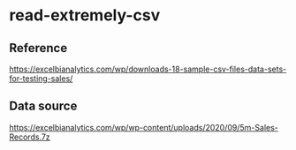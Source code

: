 # read-extremely-csv

## Reference
https://excelbianalytics.com/wp/downloads-18-sample-csv-files-data-sets-for-testing-sales/

## Data source
https://excelbianalytics.com/wp/wp-content/uploads/2020/09/5m-Sales-Records.7z